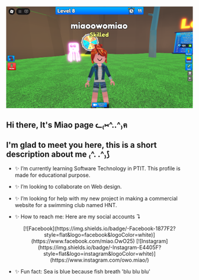 
![Roblox Screenshot](https://github.com/miao0w025/miao0w025/blob/main/RobloxScreenShot20250919_215822177.png?raw=true)

## Hi there, It's Miao page ᓚ₍⑅^..^₎ฅ

## I'm glad to meet you here, this is a short description about me ₍^. .^₎⟆

- ✨ I’m currently learning Software Technology in PTIT. This profile is made for educational purpose.

- ✨ I’m looking to collaborate on Web design.

- ✨ I’m looking for help with my new project in making a commercial website for a swimming club named HNT.

- ✨ How to reach me: Here are my social accounts ↴

<p align="center">
[![Facebook](https://img.shields.io/badge/-Facebook-1877F2?style=flat&logo=facebook&logoColor=white)](https://www.facebook.com/miao.OwO25)
[![Instagram](https://img.shields.io/badge/-Instagram-E4405F?style=flat&logo=instagram&logoColor=white)](https://www.instagram.com/owo.miao/)
</p>

- ✨ Fun fact: Sea is blue because fish breath 'blu blu blu'
